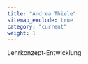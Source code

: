 ```yaml
---
title: "Andrea Thiele"
sitemap_exclude: true
category: "current"
weight: 1
---
```


Lehrkonzept-Entwicklung
